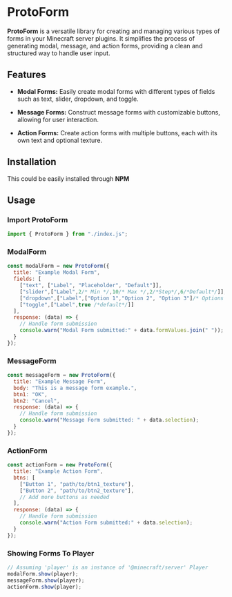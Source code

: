 # ProtoForm

**ProtoForm** is a versatile library for creating and managing various types of forms in your Minecraft server plugins. It simplifies the process of generating modal, message, and action forms, providing a clean and structured way to handle user input.

## Features

- **Modal Forms:** Easily create modal forms with different types of fields such as text, slider, dropdown, and toggle.

- **Message Forms:** Construct message forms with customizable buttons, allowing for user interaction.

- **Action Forms:** Create action forms with multiple buttons, each with its own text and optional texture.

## Installation

This could be easily installed through **NPM**

## Usage

### Import ProtoForm

```js
import { ProtoForm } from "./index.js";
```
### ModalForm

```js
const modalForm = new ProtoForm({
  title: "Example Modal Form",
  fields: [
    ["text", ["Label", "Placeholder", "Default"]],
    ["slider",["Label",2/* Min */,10/* Max */,2/*Step*/,6/*Default*/]],
    ["dropdown",["Label",["Option 1","Option 2", "Option 3"]/* Options */,1 /*Default*/]],
    ["toggle",["Label",true /*default*/]]
  ],
  response: (data) => {
    // Handle form submission
    console.warn("Modal Form submitted:" + data.formValues.join(" "));
  }
});
```
### MessageForm

```js
const messageForm = new ProtoForm({
  title: "Example Message Form",
  body: "This is a message form example.",
  btn1: "OK",
  btn2: "Cancel",
  response: (data) => {
    // Handle form submission
    console.warn("Message Form submitted: " + data.selection);
  }
});
```
### ActionForm

```js
const actionForm = new ProtoForm({
  title: "Example Action Form",
  btns: [
    ["Button 1", "path/to/btn1_texture"],
    ["Button 2", "path/to/btn2_texture"],
    // Add more buttons as needed
  ],
  response: (data) => {
    // Handle form submission
    console.warn("Action Form submitted:" + data.selection);
  }
});
```
### Showing Forms To Player

```js
// Assuming 'player' is an instance of '@minecraft/server' Player
modalForm.show(player);
messageForm.show(player);
actionForm.show(player);
```
